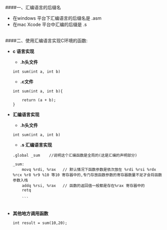 ####一、汇编语言的后缀名
- 在windows 平台下汇编语言的后缀名是 .asm
- 在mac Xcode 平台中汇编的后缀是 .s

<br>
####二、使用汇编语言实现C环境的函数:

- **c 语言实现**

    - **.h头文件**
    ```
    int sum(int a, int b)
    ```
    - **.c文件**
    ```
    int sum(int a, int b){

        return (a + b);
    }
    ```

- **汇编语言实现**
    - **.h头文件**
   
     ```
    int sum(int a, int b)
   
     ```
    - **.s 汇编语言实现**
    
    ```
    .global _sum    //说明这个汇编函数是全局的(这是汇编的声明部分)
    
    _sum:
        movq %rdi, %rax   // 默认情况下函数参数是依次放在 %rdi %rsi %rdx %rcx %r8 %r9 %10 等10 寄存器中的,专门存放函数参数的寄存器数量不足才会将函数参数入栈
        addq %rsi, %rax   // 函数的返回值一般都是存在%rax 寄存器中的
        retq
        
        ```
        
- **其他地方调用函数**
    ```
   int result = sum(10,20);
    ```
    


